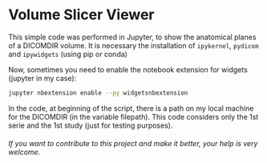 Volume Slicer Viewer
===================

This simple code was performed in Jupyter, to show the anatomical planes of a DICOMDIR volume.
It is necessary the installation of `ipykernel`, `pydicom` and `ipywidgets` (using pip or conda)

Now, sometimes you need to enable the notebook extension for widgets (jupyter in my case):
```sh
jupyter nbextension enable --py widgetsnbextension
```
In the code, at beginning of the script, there is a path on my local machine for the DICOMDIR (in the variable filepath). This code considers only the 1st serie and the 1st study (just for testing purposes).

###### If you want to contribute to this project and make it better, your help is very welcome.
